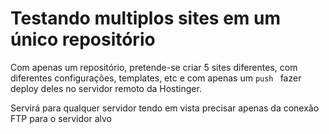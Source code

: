 # Testando multiplos sites em um único repositório

Com apenas um repositório, pretende-se criar 5 sites diferentes, com diferentes configurações, templates, etc
e com apenas um ```push ``` fazer deploy deles no servidor remoto da Hostinger. 

Servirá para qualquer servidor tendo em vista precisar apenas da conexão FTP para o servidor alvo
